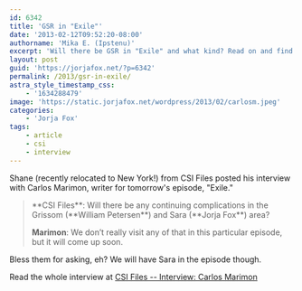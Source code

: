 ```yaml
---
id: 6342
title: 'GSR in "Exile"'
date: '2013-02-12T09:52:20-08:00'
authorname: 'Mika E. (Ipstenu)'
excerpt: 'Will there be GSR in "Exile" and what kind? Read on and find out, thanks to CSI Files'' interview with writer Carlos Marimon.'
layout: post
guid: 'https://jorjafox.net/?p=6342'
permalink: /2013/gsr-in-exile/
astra_style_timestamp_css:
    - '1634288479'
image: 'https://static.jorjafox.net/wordpress/2013/02/carlosm.jpeg'
categories:
    - 'Jorja Fox'
tags:
    - article
    - csi
    - interview
---
```


Shane (recently relocated to New York!) from CSI Files posted his interview with Carlos Marimon, writer for tomorrow's episode, "Exile."
<blockquote>**CSI Files**: Will there be any continuing complications in the Grissom (**William Petersen**) and Sara (**Jorja Fox**) area?

**Marimon**: We don’t really visit any of that in this particular episode, but it will come up soon.</blockquote>
Bless them for asking, eh? We will have Sara in the episode though.

Read the whole interview at <a href="http://www.csifiles.com/content/2013/02/interview-carlos-marimon/">CSI Files -- Interview: Carlos Marimon</a>
